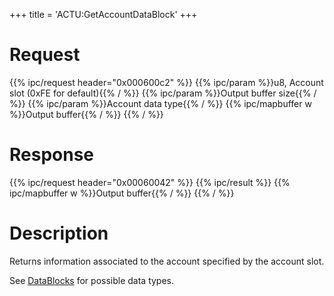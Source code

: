 +++
title = 'ACTU:GetAccountDataBlock'
+++

# Request

{{% ipc/request header="0x000600c2" %}}
{{% ipc/param %}}u8, Account slot (0xFE for default){{% / %}}
{{% ipc/param %}}Output buffer size{{% / %}}
{{% ipc/param %}}Account data type{{% / %}}
{{% ipc/mapbuffer w %}}Output buffer{{% / %}}
{{% / %}}

# Response

{{% ipc/request header="0x00060042" %}}
{{% ipc/result %}}
{{% ipc/mapbuffer w %}}Output buffer{{% / %}}
{{% / %}}

# Description

Returns information associated to the account specified by the account slot.

See [DataBlocks](ACT_Services#datablocks "wikilink") for possible data types.
